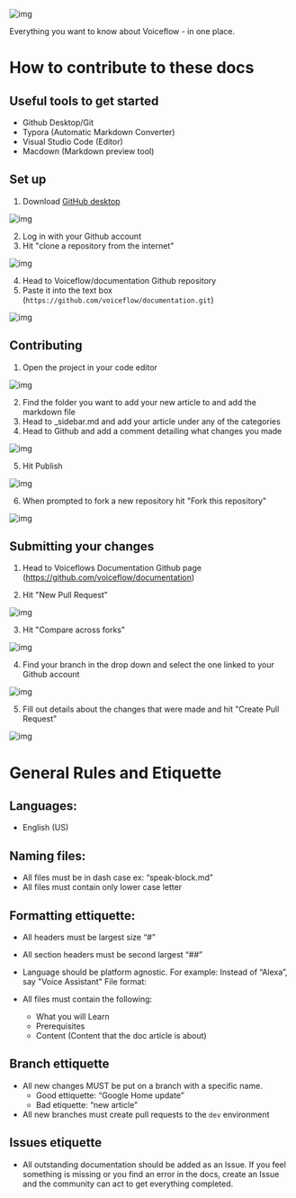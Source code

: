 ![img](https://gblobscdn.gitbook.com/assets%2F-LgK_X2m6IAIYcINBjCj%2F-Lgt3VZWI6nebuw_tHaz%2F-Lgt4_IW12ONrl_MGgMD%2FGroup%203.png?alt=media&token=0a30fce7-cfa8-41b2-853d-9e92dc9ea452)

Everything you want to know about Voiceflow - in one place.

# How to contribute to these docs

## Useful tools to get started
- Github Desktop/Git
- Typora (Automatic Markdown Converter)
- Visual Studio Code (Editor)
- Macdown (Markdown preview tool)



## Set up

1. Download [GitHub desktop](https://desktop.github.com/)

![img](https://i.imgur.com/58cm52i.png)

2. Log in with your Github account
3. Hit "clone a repository from the internet"

![img](https://i.imgur.com/58cm52i.png)

4. Head to Voiceflow/documentation Github repository
5. Paste it into the text box (`https://github.com/voiceflow/documentation.git`)

![img](https://i.imgur.com/3dMY0By.png)





## Contributing

<!-- 1. Create new branch 

![img](https://i.imgur.com/Ykt2vVM.png)

![img](https://i.imgur.com/oZsWDjM.png) -->

1. Open the project in your code editor

![img](https://i.imgur.com/QLqidhp.png)

2. Find the folder you want to add your new article to and add the markdown file
3. Head to _sidebar.md and add your article under any of the categories
4. Head to Github and add a comment detailing what changes you made

![img](https://i.imgur.com/wYNn7E6.png)

5. Hit Publish

![img](https://i.imgur.com/cGVY2Ie.png)

6. When prompted to fork a new repository hit "Fork this repository"

![img](https://i.imgur.com/FJSogiy.png)


## Submitting your changes

1. Head to Voiceflows Documentation Github page (https://github.com/voiceflow/documentation)

2. Hit "New Pull Request"

![img](https://i.imgur.com/Zd20gqC.png)

3. Hit "Compare across forks"

![img](https://i.imgur.com/iFITAfJ.png)

4. Find your branch in the drop down and select the one linked to your Github account

![img](https://i.imgur.com/beSyRsc.png)

5. Fill out details about the changes that were made and hit "Create Pull Request"

![img](https://i.imgur.com/lMHyf9h.png)


# General Rules and Etiquette 

## Languages:
- English (US)

## Naming files:

- All files must be in dash case ex: “speak-block.md”
- All files must contain only lower case letter

## Formatting ettiquette:

- All headers must be largest size “#”
- All section headers must be second largest “##”
- Language should be platform agnostic. For example: Instead of “Alexa”, say "Voice Assistant"
File format:

- All files must contain the following:
    - What you will Learn
    - Prerequisites
    - Content (Content that the doc article is about)

## Branch ettiquette

- All new changes MUST be put on a branch with a specific name.
    - Good ettiquette: “Google Home update”
    - Bad etiquette: “new article”
- All new branches must create pull requests to the `dev` environment


## Issues etiquette 
- All outstanding documentation should be added as an Issue. If you feel something is missing or you find an error in the docs, create an Issue and the community can act to get everything completed. 

